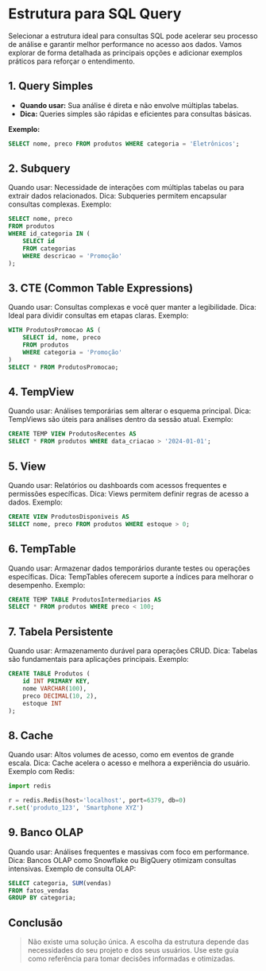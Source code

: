 # Estrutura para SQL Query

Selecionar a estrutura ideal para consultas SQL pode acelerar seu processo de análise e garantir melhor performance no acesso aos dados. Vamos explorar de forma detalhada as principais opções e adicionar exemplos práticos para reforçar o entendimento.

## 1. **Query Simples**
- **Quando usar:** Sua análise é direta e não envolve múltiplas tabelas.  
- **Dica:** Queries simples são rápidas e eficientes para consultas básicas.

**Exemplo:**
```sql
SELECT nome, preco FROM produtos WHERE categoria = 'Eletrônicos';
```

## 2. Subquery
Quando usar: Necessidade de interações com múltiplas tabelas ou para extrair dados relacionados.
Dica: Subqueries permitem encapsular consultas complexas.
Exemplo:
```sql
SELECT nome, preco 
FROM produtos 
WHERE id_categoria IN (
    SELECT id 
    FROM categorias 
    WHERE descricao = 'Promoção'
);
```
## 3. CTE (Common Table Expressions)
Quando usar: Consultas complexas e você quer manter a legibilidade.
Dica: Ideal para dividir consultas em etapas claras.
Exemplo:
```sql
WITH ProdutosPromocao AS (
    SELECT id, nome, preco 
    FROM produtos 
    WHERE categoria = 'Promoção'
)
SELECT * FROM ProdutosPromocao;
```
## 4. TempView
Quando usar: Análises temporárias sem alterar o esquema principal.
Dica: TempViews são úteis para análises dentro da sessão atual.
Exemplo:
```sql
CREATE TEMP VIEW ProdutosRecentes AS
SELECT * FROM produtos WHERE data_criacao > '2024-01-01';
```
## 5. View
Quando usar: Relatórios ou dashboards com acessos frequentes e permissões específicas.
Dica: Views permitem definir regras de acesso a dados.
Exemplo:
```sql
CREATE VIEW ProdutosDisponiveis AS
SELECT nome, preco FROM produtos WHERE estoque > 0;
```
## 6. TempTable
Quando usar: Armazenar dados temporários durante testes ou operações específicas.
Dica: TempTables oferecem suporte a índices para melhorar o desempenho.
Exemplo:
```sql
CREATE TEMP TABLE ProdutosIntermediarios AS
SELECT * FROM produtos WHERE preco < 100;
```
## 7. Tabela Persistente
Quando usar: Armazenamento durável para operações CRUD.
Dica: Tabelas são fundamentais para aplicações principais.
Exemplo:
```sql
CREATE TABLE Produtos (
    id INT PRIMARY KEY,
    nome VARCHAR(100),
    preco DECIMAL(10, 2),
    estoque INT
);
```
## 8. Cache
Quando usar: Altos volumes de acesso, como em eventos de grande escala.
Dica: Cache acelera o acesso e melhora a experiência do usuário.
Exemplo com Redis:
```py
import redis

r = redis.Redis(host='localhost', port=6379, db=0)
r.set('produto_123', 'Smartphone XYZ')
```
## 9. Banco OLAP
Quando usar: Análises frequentes e massivas com foco em performance.
Dica: Bancos OLAP como Snowflake ou BigQuery otimizam consultas intensivas.
Exemplo de consulta OLAP:
```sql
SELECT categoria, SUM(vendas) 
FROM fatos_vendas 
GROUP BY categoria;
```
## Conclusão
> Não existe uma solução única. A escolha da estrutura depende das necessidades do seu projeto e dos seus usuários. Use este guia como referência para tomar decisões informadas e otimizadas.
